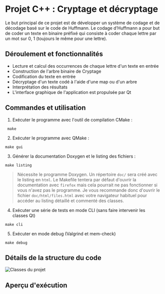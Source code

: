 # Projet C++ : Cryptage et décryptage 

Le but principal de ce projet est de développer un système de codage et de décodage basé sur le
code de Huffmann.
Le codage d’Huffmann a pour but de coder un texte en binaire préfixé qui consiste à coder chaque
lettre par un mot sur 0, 1 (toujours le même pour une lettre).

## Déroulement et fonctionnalités

- Lecture et calcul des occurrences de chaque lettre d'un texte en entrée 
- Construction de l'arbre binaire de Cryptage 
- Codification du texte en entrée 
- Décryptage d'un texte codé à l'aide d'une map ou d'un arbre
- Interprétation des résultats 
- L'interface graphique de l'application est propulsée par Qt

## Commandes et utilisation

1. Exécuter le programme avec l'outil de compilation CMake :
```
 make 
```

2. Exécuter le programme avec QMake :
```
make gui
```

3. Générer la documentation Doxygen et le listing des fichiers :
```
make listing
```
> Nécessite le programme Doxygen. Un répertoire `doc/` sera créé avec le listing en `html`. Le Makefile tentera par défaut d'ouvrir la documentation avec `firefox` mais cela pourrait ne pas fonctionner si vous n'avez pas le programme. Je vous recommande donc d'ouvrir le fichier `doc/html/files.html` avec votre navigateur habituel pour accéder au listing détaillé et commenté des classes.

4. Exécuter une série de tests en mode CLI (sans faire intervenir les classes Qt)
```
make cli
```

5. Exécuter en mode debug (Valgrind et mem-check)
```
make debug
```

## Détails de la structure du code

![Classes du projet](https://github.com/vdElyn/[reponame]/blob/main/res/listing.png?raw=true)

## Aperçu d'exécution

